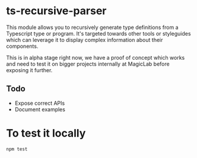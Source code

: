 # ts-recursive-parser

This module allows you to recursively generate type definitions from a Typescript type or program. It's targeted towards other tools or styleguides which can leverage it to display complex information about their components.

This is in alpha stage right now, we have a proof of concept which works and need to test it on bigger projects internally at MagicLab before exposing it further.

## Todo

* Expose correct APIs
* Document examples

# To test it locally

```bash
npm test
```
